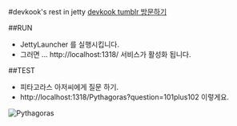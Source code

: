 #devkook's rest in jetty
[devkook tumblr 방문하기](http://devkook.tumblr.com/post/66513954679/jetty-rest)

##RUN
* JettyLauncher 를 실행시킵니다.
* 그러면 ... http://localhost:1318/ 서비스가 활성화 됩니다.

##TEST
* 피타고라스 아저씨에게 질문 하기.
* http://localhost:1318/Pythagoras?question=101plus102 이렇게요.

![Pythagoras](http://www.hermes-press.com/Pythagoras-Knapp.gif)



